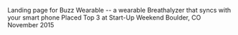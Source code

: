 Landing page for Buzz Wearable -- a wearable Breathalyzer that syncs with your smart phone 
Placed Top 3 at Start-Up Weekend Boulder, CO
November 2015
